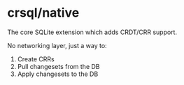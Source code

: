 # crsql/native

The core SQLite extension which adds CRDT/CRR support.

No networking layer, just a way to:

1. Create CRRs
2. Pull changesets from the DB
3. Apply changesets to the DB
